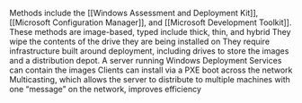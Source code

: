 Methods include the [[Windows Assessment and Deployment Kit]], [[Microsoft Configuration Manager]], and [[Microsoft Development Toolkit]].
These methods are image-based, typed include thick, thin, and hybrid
They wipe the contents of the drive they are being installed on
They require infrastructure built around deployment, including drives to store the images and a distribution depot.
A server running Windows Deployment Services can contain the images
Clients can install via a PXE boot across the network
Multicasting, which allows the server to distribute to multiple machines with one “message” on the network, improves efficiency